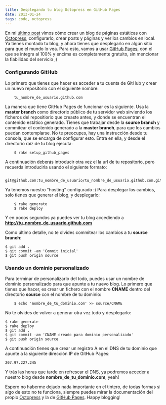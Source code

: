 ```yaml
---
title: Desplegando tu blog Octopress en GitHub Pages
date: 2013-01-24
tags: code, octopress
---
```


En mi [último post](/blog/2013-01-23-cambiando-de-wordpress-a-octopress) vimos cómo crear un blog de páginas estáticas con <a title="A blogging framework for hackers" href="http://octopress.org" target="_blank">Octopress</a>, configurarlo, crear posts y páginas y ver los cambios en local. Ya tienes montado tu blog, y ahora tienes que desplegarlo en algún sitio para que el mundo lo vea. Para esto, vamos a usar <a title="GitHub Pages" href="http://pages.github.com" target="_blank">GitHub Pages</a>, con el que se integra al 100% y encima es completamente gratuito, sin mencionar la fiabilidad del servicio ;)

<!--more-->

<h3>Configurando GitHub</h3>
Lo primero que tienes que hacer es acceder a tu cuenta de GitHub y crear un nuevo repositorio con el siguiente nombre:

        tu_nombre_de_usuario.github.com

La manera que tiene GitHub Pages de funcionar es la siguiente. Usa la <strong>master branch</strong> como directorio público de tu servidor web sirviendo los ficheros del repositiorio que creaste antes, y donde se encuentran el contenido estático generado. Tienes que trabajar desde la <strong>source branch</strong> y commitear el contenido generado a la <strong>master branch</strong>, para que los cambios puedan contemplarse. No te preocupes, hay una instrucción desde tu consola, que se encarga de configurar esto. Entra en ella, y desde el directorio raíz de tu blog ejecuta:

        $ rake setup_github_pages

A continuación deberás introducir otra vez el la url de tu repositorio, pero recuerda introducirla usando el siguiente formato:

        git@github.com:tu_nombre_de_usuario/tu_nombre_de_usuario.github.com.git

Ya tenemos nuestro "hosting" configurado :)
Para desplegar los cambios, solo tienes que generar el blog, y desplegarlo:

        $ rake generate
        $ rake deploy

Y en pocos segundos ya puedes ver tu blog accediendo a <strong>http://tu_nombre_de_usuario.github.com</strong>

Como último detalle, no te olvides commitear los cambios a tu <strong>source branch</strong>:

    $ git add .
    $ git commit -am 'Commit inicial'
    $ git push origin source


<h3>Usando un dominio personalizado</h3>
Para terminar de personalizarlo del todo, puedes usar un nombre de dominio personalizado para que apunte a tu nuevo blog.
Lo primero que tienes que hacer, es crear un fichero con el nombre <strong>CNAME</strong> dentro del directorio <strong>source</strong> con el nombre de tu dominio:

        $ echo 'nombre_de_tu_dominio.com' >> source/CNAME
No te olvides de volver a generar otra vez todo y desplegarlo:

    $ rake generate
    $ rake deploy
    $ git add .
    $ git commit -am 'CNAME creado para dominio personalizado'
    $ git push origin source


A continuación tienes que crear un registro A en el DNS de tu dominio que apunte a la siguiente dirección IP de GitHub Pages:

    207.97.227.245

Y trás las horas que tarde en refrescar el DNS, ya podremos acceder a nuestro blog desde <strong>nombre_de_tu_dominio.com</strong>, yeah!

Espero no haberme dejado nada importante en el tintero, de todas formas si algo de esto no te funciona, siempre puedes mirar la documentación del propio <a href="http://octopress.org/docs/" title="Octopress docs" target="_blank">Octopress</a> y la de <a href="https://help.github.com/categories/20/articles" title="GitHub Pages help" target="_blank">GitHub Pages</a>. Happy blogging!




